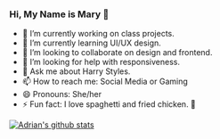 ### Hi, My Name is Mary 🌵


- 🔭 I’m currently working on class projects.
- 🌱 I’m currently learning UI/UX design.
- 👯 I’m looking to collaborate on design and frontend.
- 🤔 I’m looking for help with responsiveness.
- 💬 Ask me about Harry Styles.
- 📫 How to reach me: Social Media or Gaming
- 😄 Pronouns: She/her
- ⚡ Fun fact: I love spaghetti and fried chicken. :spaghetti:

[![Adrian's github stats](https://github-readme-stats.vercel.app/api?username=maryharebear&show_icons=true&theme=radical&count_private=true&include_all_commits=true&hide=stars)](https://github.com/adriandarian/github-readme-stats)
